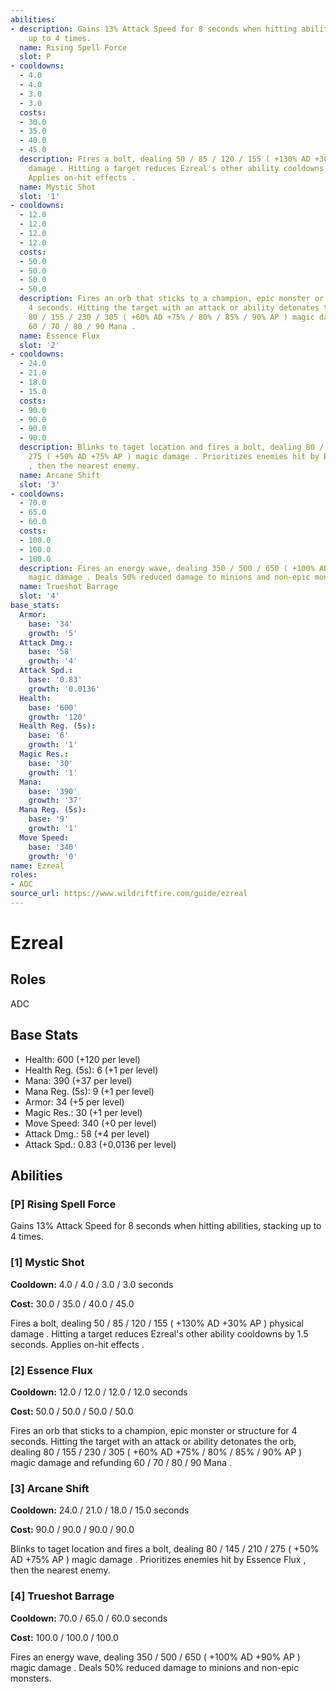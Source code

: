 ```yaml
---
abilities:
- description: Gains 13% Attack Speed for 8 seconds when hitting abilities, stacking
    up to 4 times.
  name: Rising Spell Force
  slot: P
- cooldowns:
  - 4.0
  - 4.0
  - 3.0
  - 3.0
  costs:
  - 30.0
  - 35.0
  - 40.0
  - 45.0
  description: Fires a bolt, dealing 50 / 85 / 120 / 155 ( +130% AD +30% AP ) physical
    damage . Hitting a target reduces Ezreal's other ability cooldowns by 1.5 seconds.
    Applies on-hit effects .
  name: Mystic Shot
  slot: '1'
- cooldowns:
  - 12.0
  - 12.0
  - 12.0
  - 12.0
  costs:
  - 50.0
  - 50.0
  - 50.0
  - 50.0
  description: Fires an orb that sticks to a champion, epic monster or structure for
    4 seconds. Hitting the target with an attack or ability detonates the orb, dealing
    80 / 155 / 230 / 305 ( +60% AD +75% / 80% / 85% / 90% AP ) magic damage and refunding
    60 / 70 / 80 / 90 Mana .
  name: Essence Flux
  slot: '2'
- cooldowns:
  - 24.0
  - 21.0
  - 18.0
  - 15.0
  costs:
  - 90.0
  - 90.0
  - 90.0
  - 90.0
  description: Blinks to taget location and fires a bolt, dealing 80 / 145 / 210 /
    275 ( +50% AD +75% AP ) magic damage . Prioritizes enemies hit by Essence Flux
    , then the nearest enemy.
  name: Arcane Shift
  slot: '3'
- cooldowns:
  - 70.0
  - 65.0
  - 60.0
  costs:
  - 100.0
  - 100.0
  - 100.0
  description: Fires an energy wave, dealing 350 / 500 / 650 ( +100% AD +90% AP )
    magic damage . Deals 50% reduced damage to minions and non-epic monsters.
  name: Trueshot Barrage
  slot: '4'
base_stats:
  Armor:
    base: '34'
    growth: '5'
  Attack Dmg.:
    base: '58'
    growth: '4'
  Attack Spd.:
    base: '0.83'
    growth: '0.0136'
  Health:
    base: '600'
    growth: '120'
  Health Reg. (5s):
    base: '6'
    growth: '1'
  Magic Res.:
    base: '30'
    growth: '1'
  Mana:
    base: '390'
    growth: '37'
  Mana Reg. (5s):
    base: '9'
    growth: '1'
  Move Speed:
    base: '340'
    growth: '0'
name: Ezreal
roles:
- ADC
source_url: https://www.wildriftfire.com/guide/ezreal
---
```


# Ezreal

## Roles

ADC

## Base Stats

- Health: 600 (+120 per level)
- Health Reg. (5s): 6 (+1 per level)
- Mana: 390 (+37 per level)
- Mana Reg. (5s): 9 (+1 per level)
- Armor: 34 (+5 per level)
- Magic Res.: 30 (+1 per level)
- Move Speed: 340 (+0 per level)
- Attack Dmg.: 58 (+4 per level)
- Attack Spd.: 0.83 (+0.0136 per level)

## Abilities

### [P] Rising Spell Force

Gains 13% Attack Speed for 8 seconds when hitting abilities, stacking up to 4 times.

### [1] Mystic Shot

**Cooldown:** 4.0 / 4.0 / 3.0 / 3.0 seconds

**Cost:** 30.0 / 35.0 / 40.0 / 45.0

Fires a bolt, dealing 50 / 85 / 120 / 155 ( +130% AD +30% AP ) physical damage . Hitting a target reduces Ezreal's other ability cooldowns by 1.5 seconds. Applies on-hit effects .

### [2] Essence Flux

**Cooldown:** 12.0 / 12.0 / 12.0 / 12.0 seconds

**Cost:** 50.0 / 50.0 / 50.0 / 50.0

Fires an orb that sticks to a champion, epic monster or structure for 4 seconds. Hitting the target with an attack or ability detonates the orb, dealing 80 / 155 / 230 / 305 ( +60% AD +75% / 80% / 85% / 90% AP ) magic damage and refunding 60 / 70 / 80 / 90 Mana .

### [3] Arcane Shift

**Cooldown:** 24.0 / 21.0 / 18.0 / 15.0 seconds

**Cost:** 90.0 / 90.0 / 90.0 / 90.0

Blinks to taget location and fires a bolt, dealing 80 / 145 / 210 / 275 ( +50% AD +75% AP ) magic damage . Prioritizes enemies hit by Essence Flux , then the nearest enemy.

### [4] Trueshot Barrage

**Cooldown:** 70.0 / 65.0 / 60.0 seconds

**Cost:** 100.0 / 100.0 / 100.0

Fires an energy wave, dealing 350 / 500 / 650 ( +100% AD +90% AP ) magic damage . Deals 50% reduced damage to minions and non-epic monsters.

